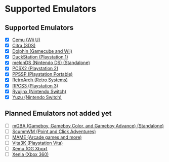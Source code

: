 # Supported Emulators

## Supported Emulators

- [x] [Cemu (Wii U)](https://cemu.info/)
- [x] [Citra (3DS)](https://citra-emu.org/)
- [x] [Dolphin (Gamecube and Wii)](https://dolphin-emu.org/)
- [x] [DuckStation (Playstation 1)](https://www.duckstation.org/)
- [x] [melonDS (Nintendo DS) (Standalone)](https://melonds.kuribo64.net/)
- [x] [PCSX2 (Playstation 2)](https://pcsx2.net/)
- [x] [PPSSP (Playstation Portable)](https://www.ppsspp.org/)
- [x] [RetroArch (Retro Systems)](https://github.com/libretro/RetroArch/)
- [x] [RPCS3 (Playstation 3)](https://rpcs3.net/)
- [x] [Ryujinx (Nintendo Switch)](https://ryujinx.org/)
- [x] [Yuzu (Nintendo Switch)](https://yuzu-emu.org/)

## Planned Emulators not added yet

- [ ] [mGBA (Gameboy, Gameboy Color, and Gameboy Advance) (Standalone)](https://mgba.io/)
- [ ] [ScummVM (Point and Click Adventures)](https://www.scummvm.org/)
- [ ] [MAME (Arcade games and more)](https://www.mamedev.org/)
- [ ] [Vita3K (Playstation Vita)](https://vita3k.org/)
- [ ] [Xemu (OG Xbox)](https://xemu.app/)
- [ ] [Xenia (Xbox 360)](https://xenia.jp/)
